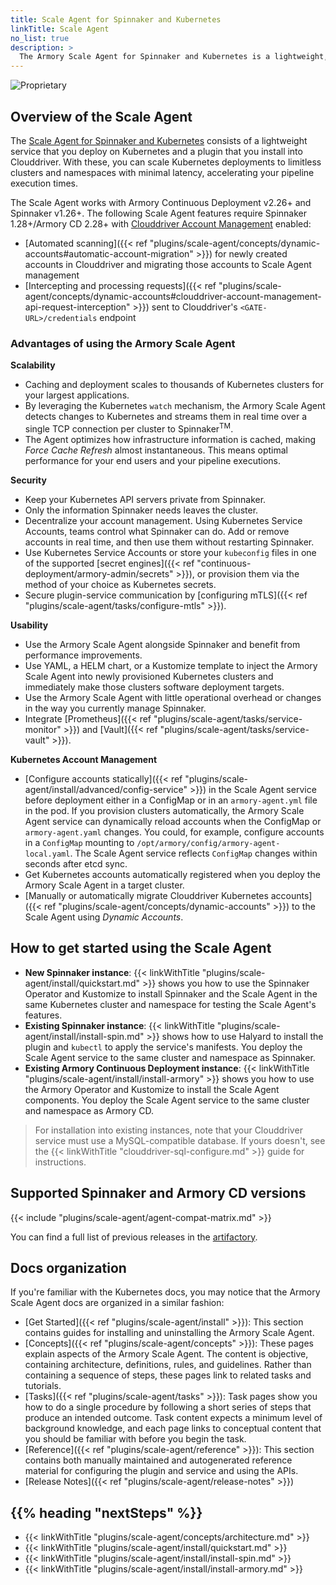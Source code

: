```yaml
---
title: Scale Agent for Spinnaker and Kubernetes
linkTitle: Scale Agent
no_list: true
description: >
  The Armory Scale Agent for Spinnaker and Kubernetes is a lightweight, real-time agent that scales deployment execution operations from your Spinnaker or Armory Continuous Deployment instance to all of your Kubernetes clusters.
---
```

![Proprietary](/images/proprietary.svg)

## Overview of the Scale Agent

The [Scale Agent for Spinnaker and Kubernetes](https://www.armory.io/products/scale-agent-for-spinnaker-kubernetes/) consists of a lightweight service that you deploy on Kubernetes and a plugin that you install into Clouddriver. With these, you can scale Kubernetes deployments to limitless clusters and namespaces with minimal latency, accelerating your pipeline execution times.

The Scale Agent works with Armory Continuous Deployment v2.26+ and Spinnaker v1.26+. The following Scale Agent features require Spinnaker 1.28+/Armory CD 2.28+ with [Clouddriver Account Management]() enabled:

* [Automated scanning]({{< ref "plugins/scale-agent/concepts/dynamic-accounts#automatic-account-migration" >}}) for newly created accounts in Clouddriver and migrating those accounts to Scale Agent management
* [Intercepting and processing requests]({{< ref "plugins/scale-agent/concepts/dynamic-accounts#clouddriver-account-management-api-request-interception" >}}) sent to Clouddriver's `<GATE-URL>/credentials` endpoint

### Advantages of using the Armory Scale Agent

**Scalability**
* Caching and deployment scales to thousands of Kubernetes clusters for your largest applications.
* By leveraging the Kubernetes `watch` mechanism, the Armory Scale Agent detects changes to Kubernetes and streams them in real time over a single TCP connection per cluster to Spinnaker<sup>TM</sup>.
* The Agent optimizes how infrastructure information is cached, making _Force Cache Refresh_ almost instantaneous. This means optimal performance for your end users and your pipeline executions.

**Security**
* Keep your Kubernetes API servers private from Spinnaker.
* Only the information Spinnaker needs leaves the cluster.
* Decentralize your account management. Using Kubernetes Service Accounts, teams control what Spinnaker can do. Add or remove accounts in real time, and then use them without restarting Spinnaker.
* Use Kubernetes Service Accounts or store your `kubeconfig` files in one of the supported [secret engines]({{< ref "continuous-deployment/armory-admin/secrets" >}}), or provision them via the method of your choice as Kubernetes secrets.
* Secure plugin-service communication by [configuring mTLS]({{< ref "plugins/scale-agent/tasks/configure-mtls" >}}).

**Usability**
* Use the Armory Scale Agent alongside Spinnaker and benefit from performance improvements.
* Use YAML, a HELM chart, or a Kustomize template to inject the Armory Scale Agent into newly provisioned Kubernetes clusters and immediately make those clusters software deployment targets.
* Use the Armory Scale Agent with little operational overhead or changes in the way you currently manage Spinnaker.
* Integrate [Prometheus]({{< ref "plugins/scale-agent/tasks/service-monitor" >}}) and [Vault]({{< ref "plugins/scale-agent/tasks/service-vault" >}}).

**Kubernetes Account Management**
* [Configure accounts statically]({{< ref "plugins/scale-agent/install/advanced/config-service" >}}) in the Scale Agent service before deployment either in a ConfigMap or in an `armory-agent.yml` file in the pod. If you provision clusters automatically, the Armory Scale Agent service can dynamically reload accounts when the ConfigMap or `armory-agent.yaml` changes. You could, for example, configure accounts in a `ConfigMap` mounting to `/opt/armory/config/armory-agent-local.yaml`.  The Scale Agent service reflects `ConfigMap` changes within seconds after etcd sync.
* Get Kubernetes accounts automatically registered when you deploy the Armory Scale Agent in a target cluster.
* [Manually or automatically migrate Clouddriver Kubernetes accounts]({{< ref "plugins/scale-agent/concepts/dynamic-accounts" >}}) to the Scale Agent using _Dynamic Accounts_.

## How to get started using the Scale Agent

* **New Spinnaker instance**: {{< linkWithTitle "plugins/scale-agent/install/quickstart.md" >}} shows you how to use the Spinnaker Operator and Kustomize to install Spinnaker and the Scale Agent in the same Kubernetes cluster and namespace for testing the Scale Agent's features.
* **Existing Spinnaker instance**: {{< linkWithTitle "plugins/scale-agent/install/install-spin.md" >}} shows how to use Halyard to install the plugin and `kubectl` to apply the service's manifests. You deploy the Scale Agent service to the same cluster and namespace as Spinnaker.
* **Existing Armory Continuous Deployment instance**: {{< linkWithTitle "plugins/scale-agent/install/install-armory" >}} shows you how to use the Armory Operator and Kustomize to install the Scale Agent components. You deploy the Scale Agent service to the same cluster and namespace as Armory CD.

>For installation into existing instances, note that your Clouddriver service must use a MySQL-compatible database. If yours doesn't, see the {{< linkWithTitle "clouddriver-sql-configure.md" >}} guide for instructions.


## Supported Spinnaker and Armory CD versions

{{< include "plugins/scale-agent/agent-compat-matrix.md" >}}

You can find a full list of previous releases in the [artifactory](https://armory.jfrog.io/artifactory/manifests/).

## Docs organization

If you're familiar with the Kubernetes docs, you may notice that the Armory Scale Agent docs are organized in a similar fashion:

* [Get Started]({{< ref "plugins/scale-agent/install" >}}): This section contains guides for installing and uninstalling the Armory Scale Agent.
* [Concepts]({{< ref "plugins/scale-agent/concepts" >}}): These pages explain aspects of the Armory Scale Agent. The content is objective, containing architecture, definitions, rules, and guidelines. Rather than containing a sequence of steps, these pages link to related tasks and tutorials.
* [Tasks]({{< ref "plugins/scale-agent/tasks" >}}): Task pages show you how to do a single procedure by following a short series of steps that produce an intended outcome. Task content expects a minimum level of background knowledge, and each page links to conceptual content that you should be familiar with before you begin the task.
* [Reference]({{< ref "plugins/scale-agent/reference" >}}): This section contains both manually maintained and autogenerated reference material for configuring the plugin and service and using the APIs.
* [Release Notes]({{< ref "plugins/scale-agent/release-notes" >}})


## {{% heading "nextSteps" %}}

* {{< linkWithTitle "plugins/scale-agent/concepts/architecture.md" >}}
* {{< linkWithTitle "plugins/scale-agent/install/quickstart.md" >}}
* {{< linkWithTitle "plugins/scale-agent/install/install-spin.md" >}}
* {{< linkWithTitle "plugins/scale-agent/install/install-armory.md" >}}
